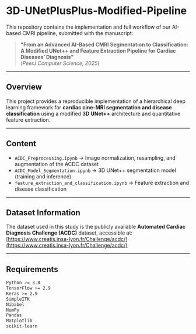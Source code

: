 # 3D-UNetPlusPlus-Modified-Pipeline

This repository contains the implementation and full workflow of our AI-based CMRI pipeline, submitted with the manuscript:

> **"From an Advanced AI-Based CMRI Segmentation to Classification: A Modified UNet++ and Feature Extraction Pipeline for Cardiac Diseases’ Diagnosis"**  
> (*PeerJ Computer Science, 2025*)

---

##  Overview
This project provides a reproducible implementation of a hierarchical deep learning framework for **cardiac cine-MRI segmentation and disease classification** using a modified **3D UNet++** architecture and quantitative feature extraction.

---

##  Content
- `ACDC_Preprocessing.ipynb` → Image normalization, resampling, and augmentation of the ACDC dataset  
- `ACDC_Model_Segmentation.ipynb` → 3D UNet++ segmentation model (training and inference)  
- `feature_extraction_and_classification.ipynb` → Feature extraction and disease classification  

---

##  Dataset Information
The dataset used in this study is the publicly available **Automated Cardiac Diagnosis Challenge (ACDC)** dataset, accessible at:  
 [https://www.creatis.insa-lyon.fr/Challenge/acdc/](https://www.creatis.insa-lyon.fr/Challenge/acdc/)

---

##  Requirements
```bash
Python >= 3.8  
TensorFlow >= 2.9  
Keras >= 2.9  
SimpleITK  
Nibabel  
NumPy  
Pandas  
Matplotlib  
scikit-learn  
